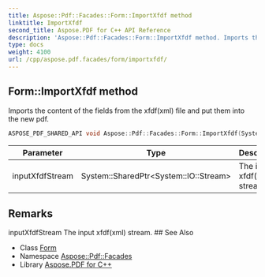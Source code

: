 ```yaml
---
title: Aspose::Pdf::Facades::Form::ImportXfdf method
linktitle: ImportXfdf
second_title: Aspose.PDF for C++ API Reference
description: 'Aspose::Pdf::Facades::Form::ImportXfdf method. Imports the content of the fields from the xfdf(xml) file and put them into the new pdf in C++.'
type: docs
weight: 4100
url: /cpp/aspose.pdf.facades/form/importxfdf/
---
```

## Form::ImportXfdf method


Imports the content of the fields from the xfdf(xml) file and put them into the new pdf.

```cpp
ASPOSE_PDF_SHARED_API void Aspose::Pdf::Facades::Form::ImportXfdf(System::SharedPtr<System::IO::Stream> inputXfdfStream)
```


| Parameter | Type | Description |
| --- | --- | --- |
| inputXfdfStream | System::SharedPtr\<System::IO::Stream\> | The input xfdf(xml) stream. |
## Remarks


<parameterlist kind="param">
  <parameteritem>
    <parameternamelist>
      <parametername>inputXfdfStream</parametername>
    </parameternamelist>
    <parameterdescription>
      <para>The input xfdf(xml) stream.</para>
    </parameterdescription>
  </parameteritem>
</parameterlist>
## See Also

* Class [Form](../)
* Namespace [Aspose::Pdf::Facades](../../)
* Library [Aspose.PDF for C++](../../../)
